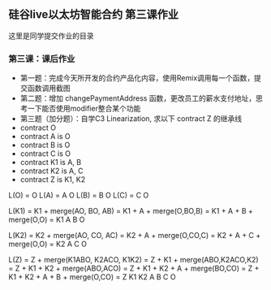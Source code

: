 ## 硅谷live以太坊智能合约 第三课作业
这里是同学提交作业的目录

### 第三课：课后作业
- 第一题：完成今天所开发的合约产品化内容，使用Remix调用每一个函数，提交函数调用截图
- 第二题：增加 changePaymentAddress 函数，更改员工的薪水支付地址，思考一下能否使用modifier整合某个功能
- 第三题（加分题）：自学C3 Linearization, 求以下 contract Z 的继承线
- contract O
- contract A is O
- contract B is O
- contract C is O
- contract K1 is A, B
- contract K2 is A, C
- contract Z is K1, K2



L(O) = O
L(A) = A O
L(B) = B O
L(C) = C O

L(K1) = K1 + merge(AO, BO, AB)
      = K1 + A + merge(O,BO,B)
      = K1 + A + B + merge(O,O)
      = K1 A B O
      
L(K2) = K2 + merge(AO, CO, AC)
      = K2 + A + merge(O,CO,C)
      = K2 + A + C + merge(O,O)
      = K2 A C O 
      
L(Z) = Z + merge(K1ABO, K2ACO, K1K2)
     = Z + K1 + merge(ABO,K2ACO,K2)
     = Z + K1 + K2 + merge(ABO,ACO)
     = Z + K1 + K2 + A + merge(BO,CO)
     = Z + K1 + K2 + A + B + merge(O,CO)
     = Z K1 K2 A B C O
